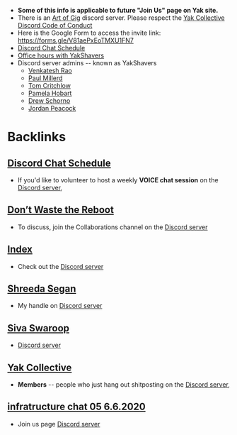 - __Some of this info is applicable to future "Join Us" page on Yak site.__
- There is an [Art of Gig](<Art of Gig.md>) discord server. Please respect the [Yak Collective Discord Code of Conduct](<Yak Collective Discord Code of Conduct.md>)
- Here is the Google Form to access the invite link: https://forms.gle/V81aePxEoTMXU1FN7
- [Discord Chat Schedule](<Discord Chat Schedule.md>)
- [Office hours with YakShavers](<Office hours with YakShavers.md>)
- Discord server admins -- known as YakShavers
    - [Venkatesh Rao](<Venkatesh Rao.md>)
    - [Paul Millerd](<Paul Millerd.md>)
    - [Tom Critchlow](<Tom Critchlow.md>)
    - [Pamela Hobart](<Pamela Hobart.md>)
    - [Drew Schorno](<Drew Schorno.md>)
    - [Jordan Peacock](<Jordan Peacock.md>)

# Backlinks
## [Discord Chat Schedule](<Discord Chat Schedule.md>)
- If you'd like to volunteer to host a weekly **VOICE chat session** on the [Discord server](<Discord server.md>),

## [Don’t Waste the Reboot](<Don’t Waste the Reboot.md>)
- To discuss, join the Collaborations channel on the [Discord server](<Discord server.md>)

## [Index](<Index.md>)
- Check out the [Discord server](<Discord server.md>)

## [Shreeda Segan](<Shreeda Segan.md>)
- My handle on [Discord server](<Discord server.md>)

## [Siva Swaroop](<Siva Swaroop.md>)
- [Discord server](<Discord server.md>)

## [Yak Collective](<Yak Collective.md>)
- **Members** -- people who just hang out shitposting on the [Discord server](<Discord server.md>),

## [infratructure chat 05 6.6.2020](<infratructure chat 05 6.6.2020.md>)
- Join us page [Discord server](<Discord server.md>)

